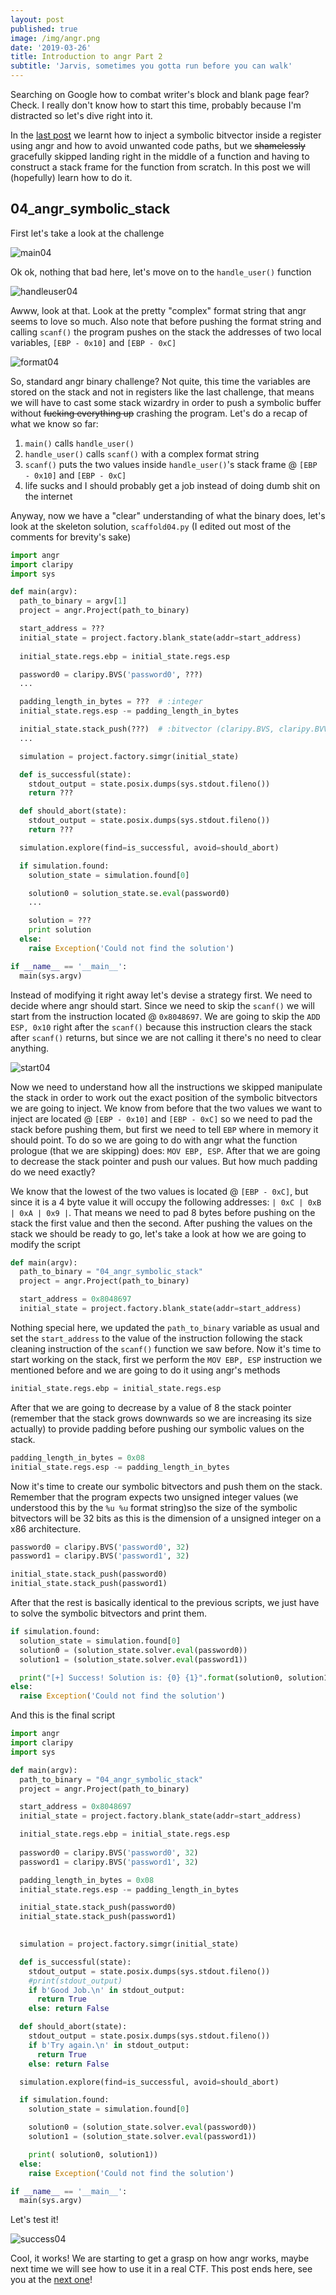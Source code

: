 ```yaml
---
layout: post
published: true
image: /img/angr.png
date: '2019-03-26'
title: Introduction to angr Part 2
subtitle: 'Jarvis, sometimes you gotta run before you can walk'
---
```

Searching on Google how to combat writer's block and blank page fear? Check. I really don't know how to start this time, probably because I'm distracted so let's dive right into it.

In the [last post](https://blog.notso.pro/2019-03-25-angr-introduction-part1/) we learnt how to inject a symbolic bitvector inside a register using angr and how to avoid unwanted code paths, but we ~~shamelessly~~ gracefully skipped landing right in the middle of a function and having to construct a stack frame for the function from scratch. In this post we will (hopefully) learn how to do it.

## 04_angr_symbolic_stack
First let's take a look at the challenge

![main04]({{site.baseurl}}/img/main04.png)

Ok ok, nothing that bad here, let's move on to the `handle_user()` function

![handleuser04]({{site.baseurl}}/img/handleuser04.png)

Awww, look at that. Look at the pretty "complex" format string that angr seems to love so much. Also note that before pushing the format string and calling `scanf()` the program pushes on the stack the addresses of two local variables, `[EBP - 0x10]` and `[EBP - 0xC]`

![format04]({{site.baseurl}}/img/format04.png)

So, standard angr binary challenge? Not quite, this time the variables are stored on the stack and not in registers like the last challenge, that means we will have to cast some stack wizardry in order to push a symbolic buffer without ~~fucking everything up~~ crashing the program. Let's do a recap of what we know so far:
1. `main()` calls `handle_user()`
2. `handle_user()` calls `scanf()` with a complex format string
3. `scanf()` puts the two values inside `handle_user()`'s stack frame @ `[EBP - 0x10]` and `[EBP - 0xC]`
4. life sucks and I should probably get a job instead of doing dumb shit on the internet

Anyway, now we have a "clear" understanding of what the binary does, let's look at the skeleton solution, `scaffold04.py` (I edited out most of the comments for brevity's sake)

```python
import angr
import claripy
import sys

def main(argv):
  path_to_binary = argv[1]
  project = angr.Project(path_to_binary)

  start_address = ???
  initial_state = project.factory.blank_state(addr=start_address)
  
  initial_state.regs.ebp = initial_state.regs.esp

  password0 = claripy.BVS('password0', ???)
  ...

  padding_length_in_bytes = ???  # :integer
  initial_state.regs.esp -= padding_length_in_bytes

  initial_state.stack_push(???)  # :bitvector (claripy.BVS, claripy.BVV, claripy.BV)
  ...

  simulation = project.factory.simgr(initial_state)

  def is_successful(state):
    stdout_output = state.posix.dumps(sys.stdout.fileno())
    return ???

  def should_abort(state):
    stdout_output = state.posix.dumps(sys.stdout.fileno())
    return ???

  simulation.explore(find=is_successful, avoid=should_abort)

  if simulation.found:
    solution_state = simulation.found[0]

    solution0 = solution_state.se.eval(password0)
    ...

    solution = ???
    print solution
  else:
    raise Exception('Could not find the solution')

if __name__ == '__main__':
  main(sys.argv)
```

Instead of modifying it right away let's devise a strategy first. We need to decide where angr should start. Since we need to skip the `scanf()` we will start from the instruction located @ `0x8048697`. We are going to skip the `ADD ESP, 0x10` right after the `scanf()` because this instruction clears the stack after `scanf()` returns, but since we are not calling it there's no need to clear anything.

![start04]({{site.baseurl}}/img/start04.png)

Now we need to understand how all the instructions we skipped manipulate the stack in order to work out the exact position of the symbolic bitvectors we are going to inject. We know from before that the two values we want to inject are located @ `[EBP - 0x10]` and `[EBP - 0xC]` so we need to pad the stack before pushing them, but first we need to tell `EBP` where in memory it should point. To do so we are going to do with angr what the function prologue (that we are skipping) does: `MOV EBP, ESP`. After that we are going to decrease the stack pointer and push our values. But how much padding do we need exactly?

We know that the lowest of the two values is located @ `[EBP - 0xC]`, but since it is a 4 byte value it will occupy the following addresses: `| 0xC | 0xB | 0xA | 0x9 |`. That means we need to pad 8 bytes before pushing on the stack the first value and then the second. After pushing the values on the stack we should be ready to go, let's take a look at how we are going to modify the script

```python
def main(argv):
  path_to_binary = "04_angr_symbolic_stack"
  project = angr.Project(path_to_binary)

  start_address = 0x8048697
  initial_state = project.factory.blank_state(addr=start_address)
```
Nothing special here, we updated the `path_to_binary` variable as usual and set the `start_address` to the value of the instruction following the stack cleaning instruction of the `scanf()` function we saw before. Now it's time to start working on the stack, first we perform the `MOV EBP, ESP` instruction we mentioned before and we are going to do it using angr's methods

```python
initial_state.regs.ebp = initial_state.regs.esp
```

After that we are going to decrease by a value of 8 the stack pointer (remember that the stack grows downwards so we are increasing its size actually) to provide padding before pushing our symbolic values on the stack.

```python
padding_length_in_bytes = 0x08
initial_state.regs.esp -= padding_length_in_bytes
```
Now it's time to create our symbolic bitvectors and push them on the stack. Remember that the program expects two unsigned integer values (we understood this by the `%u %u` format string)so the size of the symbolic bitvectors will be 32 bits as this is the dimension of a unsigned integer on a x86 architecture. 

```python
password0 = claripy.BVS('password0', 32)
password1 = claripy.BVS('password1', 32)

initial_state.stack_push(password0) 
initial_state.stack_push(password1)
```

After that the rest is basically identical to the previous scripts, we just have to solve the symbolic bitvectors and print them.

```python
if simulation.found:
  solution_state = simulation.found[0]
  solution0 = (solution_state.solver.eval(password0))
  solution1 = (solution_state.solver.eval(password1))

  print("[+] Success! Solution is: {0} {1}".format(solution0, solution1))
else:
  raise Exception('Could not find the solution')
```

And this is the final script

```python
import angr
import claripy
import sys

def main(argv):
  path_to_binary = "04_angr_symbolic_stack"
  project = angr.Project(path_to_binary)

  start_address = 0x8048697
  initial_state = project.factory.blank_state(addr=start_address)

  initial_state.regs.ebp = initial_state.regs.esp
  
  password0 = claripy.BVS('password0', 32)
  password1 = claripy.BVS('password1', 32)

  padding_length_in_bytes = 0x08
  initial_state.regs.esp -= padding_length_in_bytes

  initial_state.stack_push(password0)  
  initial_state.stack_push(password1) 
  

  simulation = project.factory.simgr(initial_state)

  def is_successful(state):
    stdout_output = state.posix.dumps(sys.stdout.fileno())
    #print(stdout_output)
    if b'Good Job.\n' in stdout_output:
      return True
    else: return False

  def should_abort(state):
    stdout_output = state.posix.dumps(sys.stdout.fileno())
    if b'Try again.\n' in stdout_output:
      return True
    else: return False

  simulation.explore(find=is_successful, avoid=should_abort)

  if simulation.found:
    solution_state = simulation.found[0]

    solution0 = (solution_state.solver.eval(password0))
    solution1 = (solution_state.solver.eval(password1))

    print( solution0, solution1))
  else:
    raise Exception('Could not find the solution')

if __name__ == '__main__':
  main(sys.argv)
```

Let's test it!

![success04]({{site.baseurl}}/img/success04.png)

Cool, it works! We are starting to get a grasp on how angr works, maybe next time we will see how to use it in a real CTF. This post ends here, see you at the [next one](https://blog.notso.pro/2019-04-03-angr-introduction-part2.1/)!
